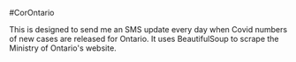#CorOntario

This is designed to send me an SMS update every day when Covid numbers of new cases are released for Ontario. It uses BeautifulSoup to scrape the Ministry of Ontario's website.